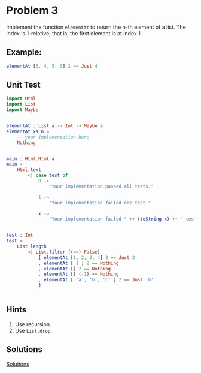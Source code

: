 # Problem 3
Implement the function ```elementAt``` to return the n-th element of a list. The index is 1-relative, that is, the first element is at index 1.  

## Example:
```elm
elementAt [3, 4, 5, 6] 2 == Just 4
```


## Unit Test
```elm
import Html
import List
import Maybe


elementAt : List a -> Int -> Maybe a
elementAt xs n =
    -- your implementation here
    Nothing


main : Html.Html a
main =
    Html.text
        <| case test of
            0 ->
                "Your implementation passed all tests."

            1 ->
                "Your implementation failed one test."

            x ->
                "Your implementation failed " ++ (toString x) ++ " tests."


test : Int
test =
    List.length
        <| List.filter ((==) False)
            [ elementAt [1, 2, 3, 4] 2 == Just 2
            , elementAt [ 1 ] 2 == Nothing
            , elementAt [] 2 == Nothing
            , elementAt [] (-1) == Nothing
            , elementAt [ 'a', 'b', 'c' ] 2 == Just 'b'
            ]
            
```

## Hints
1. Use recursion.
2. Use ```List.drop```.

## Solutions
[Solutions](../s/s03.md)

   